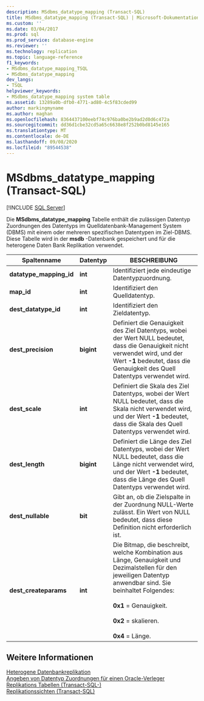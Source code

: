 ```yaml
---
description: MSdbms_datatype_mapping (Transact-SQL)
title: MSdbms_datatype_mapping (Transact-SQL) | Microsoft-Dokumentation
ms.custom: ''
ms.date: 03/04/2017
ms.prod: sql
ms.prod_service: database-engine
ms.reviewer: ''
ms.technology: replication
ms.topic: language-reference
f1_keywords:
- MSdbms_datatype_mapping_TSQL
- MSdbms_datatype_mapping
dev_langs:
- TSQL
helpviewer_keywords:
- MSdbms_datatype_mapping system table
ms.assetid: 13289a0b-dfb0-4771-ad80-4c5f83cded99
author: markingmyname
ms.author: maghan
ms.openlocfilehash: 8364437100eebf74c976ba0be2b9ad2d0d6c472a
ms.sourcegitcommit: dd36d1cbe32cd5a65c6638e8f252b0bd8145e165
ms.translationtype: MT
ms.contentlocale: de-DE
ms.lasthandoff: 09/08/2020
ms.locfileid: "89544538"
---
```

# <a name="msdbms_datatype_mapping-transact-sql"></a>MSdbms_datatype_mapping (Transact-SQL)
[!INCLUDE [SQL Server](../../includes/applies-to-version/sqlserver.md)]

  Die **MSdbms_datatype_mapping** Tabelle enthält die zulässigen Datentyp Zuordnungen des Datentyps im Quelldatenbank-Management System (DBMS) mit einem oder mehreren spezifischen Datentypen im Ziel-DBMS. Diese Tabelle wird in der **msdb** -Datenbank gespeichert und für die heterogene Daten Bank Replikation verwendet.  
  
|Spaltenname|Datentyp|BESCHREIBUNG|  
|-----------------|---------------|-----------------|  
|**datatype_mapping_id**|**int**|Identifiziert jede eindeutige Datentypzuordnung.|  
|**map_id**|**int**|Identifiziert den Quelldatentyp.|  
|**dest_datatype_id**|**int**|Identifiziert den Zieldatentyp.|  
|**dest_precision**|**bigint**|Definiert die Genauigkeit des Ziel Datentyps, wobei der Wert NULL bedeutet, dass die Genauigkeit nicht verwendet wird, und der Wert **-1** bedeutet, dass die Genauigkeit des Quell Datentyps verwendet wird.|  
|**dest_scale**|**int**|Definiert die Skala des Ziel Datentyps, wobei der Wert NULL bedeutet, dass die Skala nicht verwendet wird, und der Wert **-1** bedeutet, dass die Skala des Quell Datentyps verwendet wird.|  
|**dest_length**|**bigint**|Definiert die Länge des Ziel Datentyps, wobei der Wert NULL bedeutet, dass die Länge nicht verwendet wird, und der Wert **-1** bedeutet, dass die Länge des Quell Datentyps verwendet wird.|  
|**dest_nullable**|**bit**|Gibt an, ob die Zielspalte in der Zuordnung NULL-Werte zulässt. Ein Wert von NULL bedeutet, dass diese Definition nicht erforderlich ist.|  
|**dest_createparams**|**int**|Die Bitmap, die beschreibt, welche Kombination aus Länge, Genauigkeit und Dezimalstellen für den jeweiligen Datentyp anwendbar sind. Sie beinhaltet Folgendes:<br /><br /> **0x1** = Genauigkeit.<br /><br /> **0x2** = skalieren.<br /><br /> **0x4** = Länge.|  
  
## <a name="see-also"></a>Weitere Informationen  
 [Heterogene Datenbankreplikation](../../relational-databases/replication/non-sql/heterogeneous-database-replication.md)   
 [Angeben von Datentyp Zuordnungen für einen Oracle-Verleger](../../relational-databases/replication/publish/specify-data-type-mappings-for-an-oracle-publisher.md)   
 [Replikations Tabellen &#40;Transact-SQL-&#41;](../../relational-databases/system-tables/replication-tables-transact-sql.md)   
 [Replikationssichten &#40;Transact-SQL&#41;](../../relational-databases/system-views/replication-views-transact-sql.md)  
  
  
